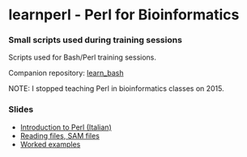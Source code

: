 # learnperl - Perl for Bioinformatics
### Small scripts used during training sessions

Scripts used for Bash/Perl training sessions.

Companion repository: [learn_bash](https://github.com/telatin/learn_bash)

NOTE: I stopped teaching Perl in bioinformatics classes on 2015.

### Slides
* [Introduction to Perl (Italian)](https://www.slideshare.net/procionesapiente?utm_campaign=profiletracking&utm_medium=sssite&utm_source=ssslideview)
* [Reading files, SAM files](https://www.slideshare.net/procionesapiente/bmr-perl-read-files?qid=4f99ed4c-63d2-4f4d-9f2c-b5b840f66e58&v=&b=&from_search=3)
* [Worked examples](https://www.slideshare.net/procionesapiente/bioinformatica-esercizi-su-perl-espressioni-regolari-e-altre-amenit-bmr-genomics-lezione-05-settembre-2014?qid=4f99ed4c-63d2-4f4d-9f2c-b5b840f66e58&v=&b=&from_search=2)
